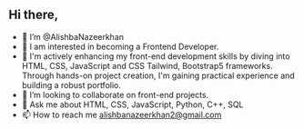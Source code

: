 ## Hi there,
- 👭 I’m @AlishbaNazeerkhan
- 👀 I am interested in becoming a Frontend Developer.
- 🌱 I'm actively enhancing my front-end development skills by diving into HTML, CSS, JavaScript and CSS Tailwind, Bootstrap5 frameworks. Through hands-on project creation, I'm gaining practical experience and building a robust portfolio.
- 💞️ I’m looking to collaborate on front-end projects.
- 💬 Ask me about HTML, CSS, JavaScript, Python, C++, SQL
- 📫 How to reach me alishbanazeerkhan2@gmail.com


<!---
AlishbaNazeerkhan/AlishbaNazeerkhan is a ✨ special ✨ repository because its `README.md` (this file) appears on your GitHub profile.
You can click the Preview link to take a look at your changes.
--->
